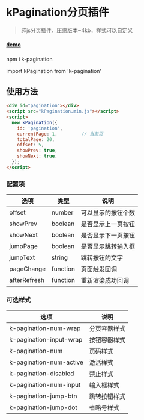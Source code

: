 # kPagination分页插件

> 纯js分页插件，压缩版本~4kb，样式可以自定义

#### [demo](https://kelen.github.io/kPagination/dist/index.html)

###

npm i k-pagination

import kPagination from 'k-pagination'

## 使用方法

```html
<div id="pagination"></div>
<script src="kPagination.min.js"></script>
<script>
  new kPagination({
    id: 'pagination',
    currentPage: 1,         // 当前页
    totalPage: 20,
    offset: 5,
    showPrev: true,
    showNext: true,
  });
</script>
```

### 配置项

选项 | 类型 | 说明
----------- | ------------- | -------------
offset | number | 可以显示的按钮个数
showPrev | boolean | 是否显示上一页按钮
showNext | boolean | 是否显示下一页按钮
jumpPage | boolean | 是否显示跳转输入框
jumpText | string | 跳转按钮的文字
pageChange| function| 页面触发回调
afterRefresh | function | 重新渲染成功回调

### 可选样式

选项 | 说明
------------ | -------------
k-pagination-num-wrap | 分页容器样式
k-pagination-input-wrap | 按钮容器样式
k-pagination-num | 页码样式
k-pagination-num-active | 激活样式
k-pagination-disabled | 禁止样式
k-pagination-num-input | 输入框样式
k-pagination-jump-btn | 跳转按钮样式
k-pagination-jump-dot | 省略号样式